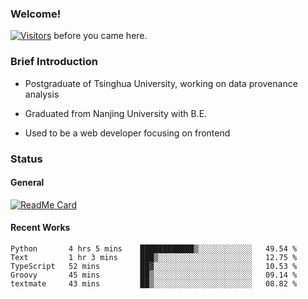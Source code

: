 ### Welcome!

[![Visitors](https://visitor-badge.laobi.icu/badge?page_id=HermitSun.HermitSun)]() before you came here.

### Brief Introduction

- Postgraduate of Tsinghua University, working on data provenance analysis

- Graduated from Nanjing University with B.E.

- Used to be a web developer focusing on frontend

### Status

#### General

[![ReadMe Card](https://github-readme-stats.hermitsun.vercel.app/api?username=HermitSun&count_private=true&show_icons=true)]()

#### Recent Works

<!--START_SECTION:waka-->
```text
Python       4 hrs 5 mins    ████████████▒░░░░░░░░░░░░   49.54 % 
Text         1 hr 3 mins     ███▒░░░░░░░░░░░░░░░░░░░░░   12.75 % 
TypeScript   52 mins         ██▓░░░░░░░░░░░░░░░░░░░░░░   10.53 % 
Groovy       45 mins         ██▒░░░░░░░░░░░░░░░░░░░░░░   09.14 % 
textmate     43 mins         ██▒░░░░░░░░░░░░░░░░░░░░░░   08.82 % 
```
<!--END_SECTION:waka-->
